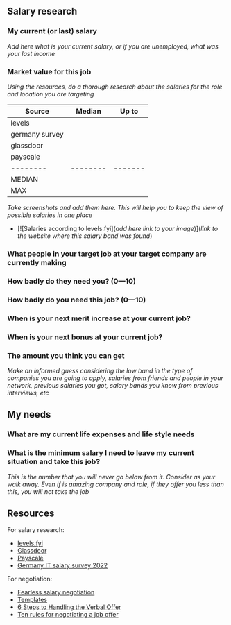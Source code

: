 ## Salary research

### My current (or last) salary

_Add here what is your current salary, or if you are unemployed, what was your last income_

### Market value for this job

_Using the resources, do a thorough research about the salaries for the role and location you are targeting_

| Source | Median | Up to |
|--------|--------|-------|
| levels |  |  |
| germany survey |  |  |
| glassdoor |  |  |
| payscale |  |  |
|--------|--------|-------|
| MEDIAN |  |  |
| MAX |  |  |

_Take screenshots and add them here. This will help you to keep the view of possible salaries in one place_

- [![Salaries according to levels.fyi](_add here link to your image_)](_link to the website where this salary band was found_)

 
### What people in your target job at your target company are currently making



### How badly do they need you? (0—10)



### How badly do you need this job? (0—10)



### When is your next merit increase at your current job?


### When is your next bonus at your current job?



### The amount you think you can get

_Make an informed guess considering the low band in the type of companies you are going to apply, salaries from friends and people in your network, previous salaries you got, salary bands you know from previous interviews, etc_


## My needs

### What are my current life expenses and life style needs



### What is the minimum salary I need to leave my current situation and take this job?

_This is the number that you will never go below from it. Consider as your walk away. Even if is amazing company and role, if they offer you less than this, you will not take the job_





## Resources

For salary research:
- [levels.fyi](https://www.levels.fyi/t/software-engineer/locations/berlin-metropolitan-region)
- [Glassdoor](https://www.glassdoor.com/Salaries/software-engineer-salary-SRCH_IM1020_KO0,17.htm)
- [Payscale](https://www.payscale.com/research/DE/Job=Software_Engineer/Salary)
- [Germany IT salary survey 2022](https://ksyula.github.io/Salary-report/)

For negotiation:
- [Fearless salary negotiation](https://fearlesssalarynegotiation.com/book/negotiate/what-is-your-minimum-acceptable-salary/)
- [Templates](https://fearlesssalarynegotiation.com/salary-negotiation-email-sample/#ask-for-time-template)
- [6 Steps to Handling the Verbal Offer](https://right-resources.com/6-steps-to-handling-the-verbal-offer/)
- [Ten rules for negotiating a job offer](https://haseebq.com/my-ten-rules-for-negotiating-a-job-offer)

